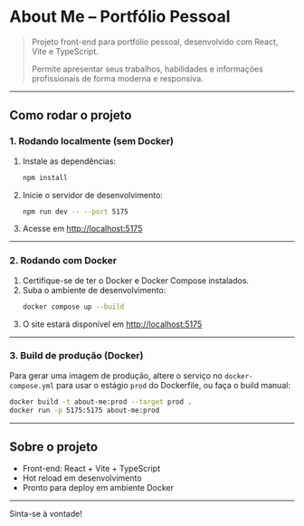 # About Me – Portfólio Pessoal

> Projeto front-end para portfólio pessoal, desenvolvido com React, Vite e TypeScript.
>
> Permite apresentar seus trabalhos, habilidades e informações profissionais de forma moderna e responsiva.

---

## Como rodar o projeto

### 1. Rodando localmente (sem Docker)

1. Instale as dependências:
   ```bash
   npm install
   ```
2. Inicie o servidor de desenvolvimento:
   ```bash
   npm run dev -- --port 5175
   ```
3. Acesse em [http://localhost:5175](http://localhost:5175)

---

### 2. Rodando com Docker

1. Certifique-se de ter o Docker e Docker Compose instalados.
2. Suba o ambiente de desenvolvimento:
   ```bash
   docker compose up --build
   ```
3. O site estará disponível em [http://localhost:5175](http://localhost:5175)

---

### 3. Build de produção (Docker)

Para gerar uma imagem de produção, altere o serviço no `docker-compose.yml` para usar o estágio `prod` do Dockerfile, ou faça o build manual:

```bash
docker build -t about-me:prod --target prod .
docker run -p 5175:5175 about-me:prod
```

---

## Sobre o projeto

- Front-end: React + Vite + TypeScript
- Hot reload em desenvolvimento
- Pronto para deploy em ambiente Docker

---

Sinta-se à vontade!
